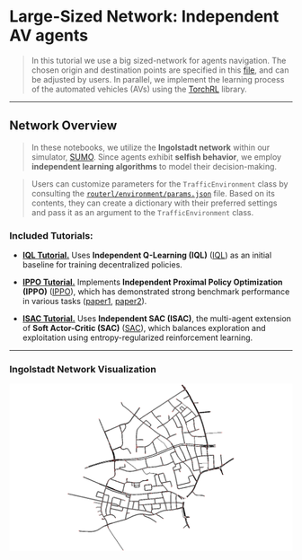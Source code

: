 # Large-Sized Network: Independent AV agents

> In this tutorial we use a big sized-network for agents navigation. The chosen origin and destination points are specified in this [file](https://github.com/COeXISTENCE-PROJECT/RouteRL/blob/main/routerl/networks/default_ods.json), and  can be adjusted by users. In parallel, we implement the learning process of the automated vehicles (AVs) using the [TorchRL](https://github.com/pytorch/rl) library.

---

## Network Overview

> In these notebooks, we utilize the **Ingolstadt network** within our simulator, [SUMO](https://eclipse.dev/sumo/). Since agents exhibit **selfish behavior**, we employ **independent learning algorithms** to model their decision-making.

> Users can customize parameters for the `TrafficEnvironment` class by consulting the [`routerl/environment/params.json`](https://github.com/COeXISTENCE-PROJECT/RouteRL/blob/4f4bc0a90d821e95b7193b00c93d6aaf10b34f41/routerl/environment/params.json) file. Based on its contents, they can create a dictionary with their preferred settings and pass it as an argument to the `TrafficEnvironment` class.

### Included Tutorials:

- **[IQL Tutorial.](https://github.com/COeXISTENCE-PROJECT/RouteRL/blob/main/tutorials/3_BiggerNetwork_IndependentAgents/iql_mutation.ipynb)** Uses **Independent Q-Learning (IQL)** ([IQL](https://web.media.mit.edu/~cynthiab/Readings/tan-MAS-reinfLearn.pdf)) as an initial baseline for training decentralized policies.

- **[IPPO Tutorial.](https://github.com/COeXISTENCE-PROJECT/RouteRL/blob/main/tutorials/3_BiggerNetwork_IndependentAgents/mappo_ippo_mutation.ipynb)** Implements **Independent Proximal Policy Optimization (IPPO)** ([IPPO](https://arxiv.org/pdf/2011.09533)), which has demonstrated strong benchmark performance in various tasks ([paper1](https://arxiv.org/abs/2103.01955), [paper2](https://arxiv.org/abs/2006.07869)).

- **[ISAC Tutorial.](https://github.com/COeXISTENCE-PROJECT/RouteRL/blob/main/tutorials/3_BiggerNetwork_IndependentAgents/sac_mutation.ipynb)** Uses **Independent SAC (ISAC)**, the multi-agent extension of **Soft Actor-Critic (SAC)** ([SAC](https://arxiv.org/abs/1801.01290)), which balances exploration and exploitation using entropy-regularized reinforcement learning.

---

### Ingolstadt Network Visualization
<p align="center">
  <img src="plots_saved/ingolstadt.png" alt="Ingolstadt network" width="700"/>
</p>
